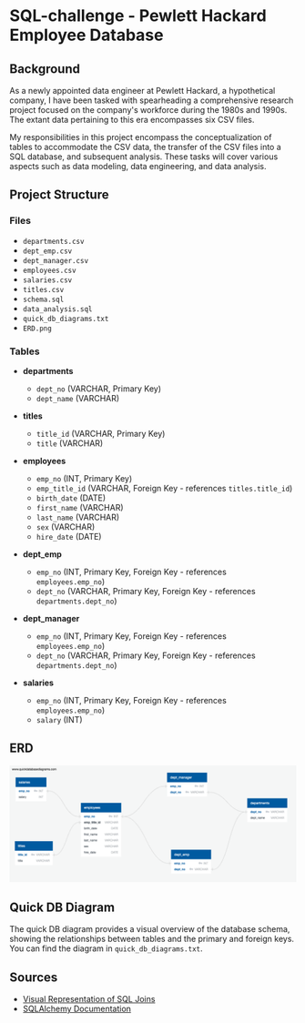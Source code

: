 # SQL-challenge - Pewlett Hackard Employee Database

## Background

As a newly appointed data engineer at Pewlett Hackard, a hypothetical company, I have been tasked with spearheading a comprehensive research project focused on the company's workforce during the 1980s and 1990s. The extant data pertaining to this era encompasses six CSV files.

My responsibilities in this project encompass the conceptualization of tables to accommodate the CSV data, the transfer of the CSV files into a SQL database, and subsequent analysis. These tasks will cover various aspects such as data modeling, data engineering, and data analysis.

## Project Structure

### Files

- `departments.csv`
- `dept_emp.csv`
- `dept_manager.csv`
- `employees.csv`
- `salaries.csv`
- `titles.csv`
- `schema.sql`
- `data_analysis.sql`
- `quick_db_diagrams.txt`
- `ERD.png`

### Tables

- **departments**
  - `dept_no` (VARCHAR, Primary Key)
  - `dept_name` (VARCHAR)

- **titles**
  - `title_id` (VARCHAR, Primary Key)
  - `title` (VARCHAR)

- **employees**
  - `emp_no` (INT, Primary Key)
  - `emp_title_id` (VARCHAR, Foreign Key - references `titles.title_id`)
  - `birth_date` (DATE)
  - `first_name` (VARCHAR)
  - `last_name` (VARCHAR)
  - `sex` (VARCHAR)
  - `hire_date` (DATE)

- **dept_emp**
  - `emp_no` (INT, Primary Key, Foreign Key - references `employees.emp_no`)
  - `dept_no` (VARCHAR, Primary Key, Foreign Key - references `departments.dept_no`)

- **dept_manager**
  - `emp_no` (INT, Primary Key, Foreign Key - references `employees.emp_no`)
  - `dept_no` (VARCHAR, Primary Key, Foreign Key - references `departments.dept_no`)

- **salaries**
  - `emp_no` (INT, Primary Key, Foreign Key - references `employees.emp_no`)
  - `salary` (INT)

## ERD

![Entity-Relationship Diagram](EmployeeSQL/ERD.png)

## Quick DB Diagram

The quick DB diagram provides a visual overview of the database schema, showing the relationships between tables and the primary and foreign keys. You can find the diagram in `quick_db_diagrams.txt`.

## Sources

- [Visual Representation of SQL Joins](https://www.codeproject.com/Articles/33052/Visual-Representation-of-SQL-Joins)
- [SQLAlchemy Documentation](https://docs.sqlalchemy.org/en/20/)
